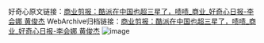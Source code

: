 好奇心原文链接：[商业剪报：酷派在中国也超三星了，啧啧_商业_好奇心日报-李会娜 黄俊杰](https://www.qdaily.com/articles/1984.html)
WebArchive归档链接：[商业剪报：酷派在中国也超三星了，啧啧_商业_好奇心日报-李会娜 黄俊杰](http://web.archive.org/web/20190623150128/https://www.qdaily.com/articles/1984.html)
![image](http://ww3.sinaimg.cn/large/007d5XDply1g3v4lshen5j30u04g5x6p)